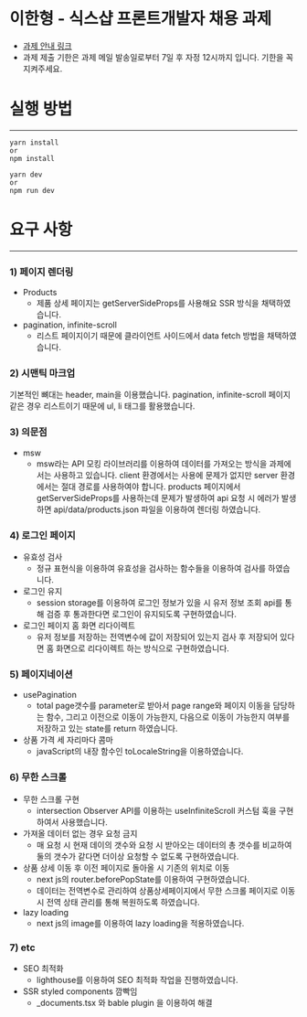 # 이한형 - 식스샵 프론트개발자 채용 과제

- [과제 안내 링크](https://www.notion.so/sixshop/af7f8a9586b648e6ba92a8c24ff0ef66)
- 과제 제출 기한은 과제 메일 발송일로부터 7일 후 자정 12시까지 입니다. 기한을 꼭 지켜주세요.

# 실행 방법
<hr/>

```angular2html
yarn install
or
npm install

yarn dev
or 
npm run dev
```

# 요구 사항
<hr/>

### 1) 페이지 렌더링
  - Products
    - 제품 상세 페이지는 getServerSideProps를 사용해요 SSR 방식을 채택하였습니다. 
  - pagination, infinite-scroll
    - 리스트 페이지이기 때문에 클라이언트 사이드에서 data fetch 방법을 채택하였습니다.

### 2) 시맨틱 마크업
기본적인 뼈대는 header, main을 이용했습니다.
pagination, infinite-scroll 페이지 같은 경우 리스트이기 때문에 ul, li 태그를 활용했습니다.


### 3) 의문점
- msw
  - msw라는 API 모킹 라이브러리를 이용하여 데이터를 가져오는 방식을 과제에서는 사용하고 있습니다. client 환경에서는 사용에 문제가 없지만 server 환경에서는 절대 경로를 사용하여야 합니다. products 페이지에서 getServerSideProps를 사용하는데 문제가 발생하여 api 요청 시 에러가 발생하면 api/data/products.json 파일을 이용하여 렌더링 하였습니다.

### 4) 로그인 페이지
- 유효성 검사
  - 정규 표현식을 이용하여 유효성을 검사하는 함수들을 이용하여 검사를 하였습니다.
- 로그인 유지
  - session storage를 이용하여 로그인 정보가 있을 시 유저 정보 조회 api를 통해 검증 후 통과한다면 로그인이 유지되도록 구현하였습니다.
- 로그인 페이지 홈 화면 리다이렉트
  - 유저 정보를 저장하는 전역변수에 값이 저장되어 있는지 검사 후 저장되어 있다면 홈 화면으로 리다이렉트 하는 방식으로 구현하였습니다.

### 5) 페이지네이션
- usePagination
  - total page갯수를 parameter로 받아서 page range와 페이지 이동을 담당하는 함수, 그리고 이전으로 이동이 가능한지, 다음으로 이동이 가능한지 여부를 저장하고 있는 state를 return 하였습니다.
- 상품 가격 세 자리마다 콤마
  - javaScript의 내장 함수인 toLocaleString을 이용하였습니다.

### 6) 무한 스크롤
- 무한 스크롤 구현
  - intersection Observer API를 이용하는 useInfiniteScroll 커스텀 훅을 구현하여서 사용했습니다.
- 가져올 데이터 없는 경우 요청 금지
  - 매 요청 시 현재 데이의 갯수와 요청 시 받아오는 데이터의 총 갯수를 비교하여 둘의 갯수가 같다면 더이상 요청할 수 없도록 구현하였습니다.
- 상품 상세 이동 후 이전 페이지로 돌아올 시 기존의 위치로 이동
  - next js의 router.beforePopState를 이용하여 구현하였습니다.
  - 데이터는 전역변수로 관리하여 상품상세페이지에서 무한 스크롤 페이지로 이동시 전역 상태 관리를 통해 복원하도록 하였습니다.
- lazy loading
  - next js의 image를 이용하여 lazy loading을 적용하였습니다.

### 7) etc
- SEO 최적화
  - lighthouse를 이용하여 SEO 최적화 작업을 진행하였습니다.
- SSR styled components 깜빡임
  - _documents.tsx 와 bable plugin 을 이용하여 해결

